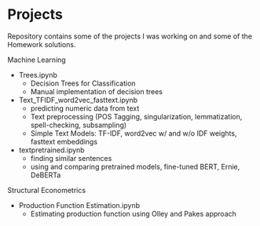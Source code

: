 # Projects

Repository contains some of the projects I was working on and some of the Homework solutions.

Machine Learning
- Trees.ipynb 
  - Decision Trees for Classification
  - Manual implementation of decision trees
- Text_TFIDF_word2vec_fasttext.ipynb
  - predicting numeric data from text
  - Text preprocessing (POS Tagging, singularization, lemmatization, spell-checking, subsampling)
  - Simple Text Models: TF-IDF, word2vec w/ and w/o IDF weights, fasttext embeddings
- textpretrained.ipynb
  - finding similar sentences
  - using and comparing pretrained models, fine-tuned BERT, Ernie, DeBERTa 

Structural Econometrics
- Production Function Estimation.ipynb
  - Estimating production function using Olley and Pakes approach
